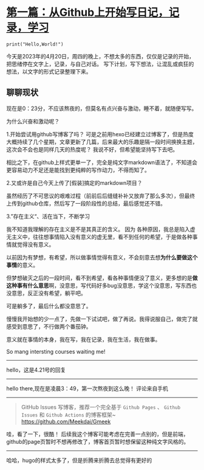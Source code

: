 # [第一篇：从Github上开始写日记，记录，学习](https://github.com/QiYongchuan/MyGitBlog/issues/1)

```
print("Hello,World!")
``` 

  今天是2023年的4月20日，周四的晚上，不想太多的东西，仅仅是记录的开始，把思绪停在文字上，记录，与自己对话。
  写下计划，写下想法，让混乱或疯狂的想法，以文字的形式记录整理下来。


## 聊聊现状

现在是0：23分，不应该熬夜的，但莫名有点兴奋与激动，睡不着，就随便写写。

为什么兴奋和激动呢？ 

1.开始尝试用github写博客了吗？ 可是之前用hexo已经建立过博客了，但是热度大概持续了几个星期，文章更新了几篇，后来最大的乐趣是隔一段时间换换主题，这次会不会也是同样几天的热度呢？ 
我说不好，但希望能坚持写下去吧。 

相比之下，在github上样式更单一了，完全是纯文字markdown语法了，不知道会更容易动力不足还是能找到更纯粹的写作动力，不得而知了。

2.又或许是自己今天上传了[假装]搞定的markdown项目？

虽然经历了不可思议的艰难过程（前前后后缝缝补补又放弃了那么多次），但最终上传到github仓库，然后写了一段阶段性的总结，最后感觉还不错。

3.”存在主义“、活在当下，不断学习

我不知道我理解的存在主义是不是其真正的含义。 因为 各种原因，我总是陷入虚无主义中，往往想事情陷入没有意义的虚无里，看不到任何的希望，于是做各种事情就觉得没有意义。

以前因为有梦想，有希望，所以做事情觉得有意义，不会刻意去想**为什么要做这个事情**的意义。

但梦想破灭之后的一段时间，看不到希望，看各种事情便没了意义，更多想的是**做这种事有什么意思**啊，没意思，写代码好多bug没意思，学这个没意思，写东西也没意思，反正没有希望，躺平吧。

可是躺多了，最后什么都没意思了。

慢慢我开始想的少一点了，先做一下试试吧，做了再说。我得说服自己，做完了就感受到意思了，不行做两个番茄钟。

意义就在事情的本身，我在写，我在记录，我在生活，我在做事。

So mang intersting courses waiting me!





---

hello，这是4.21号的回复

---

hello there,现在是凌晨3：49，第一次熬夜到这么晚！
评论来自手机

---

> GitHub Issues 写博客，推荐一个完全基于 `Github Pages` 、 `Github Issues` 和 `Github Actions` 的博客框架~ https://github.com/Meekdai/Gmeek

哇，看了一下，很酷！ 后续我这个博客可能考虑在完善一点别的，但是前端，github的page页暂时不想再修改了，博客首页暂时想保留这种纯文字风格的。

---

哈哈，hugo的样式太多了，但是折腾来折腾去总觉得有更好的